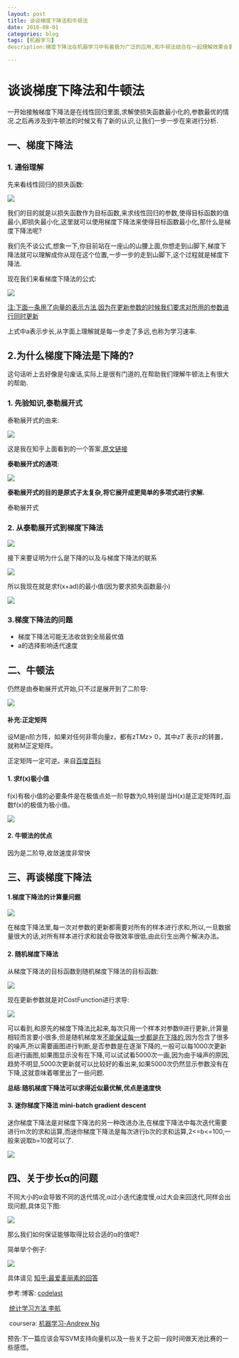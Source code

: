 ```yaml
---
layout: post
title: 谈谈梯度下降法和牛顿法
date: 2016-08-01
categories: blog
tags: [机器学习]
description:梯度下降法在机器学习中有着极为广泛的应用,和牛顿法结合在一起理解效果会更好一点

---
```


# 谈谈梯度下降法和牛顿法

一开始接触梯度下降法是在线性回归里面,求解使损失函数最小化的,参数最优的情况.之后再涉及到牛顿法的时候又有了新的认识,让我们一步一步在来进行分析.

## 一、梯度下降法

### 1. 通俗理解

先来看线性回归的损失函数:

![](http://oam2zfeyb.bkt.clouddn.com/1.png)

我们的目的就是以损失函数作为目标函数,来求线性回归的参数,使得目标函数的值最小,即损失最小化,这里就可以使用梯度下降法来使得目标函数最小化,那什么是梯度下降法呢?

我们先不谈公式,想象一下,你目前站在一座山的山腰上面,你想走到山脚下,梯度下降法就可以理解成你从现在这个位置,一步一步的走到山脚下,这个过程就是梯度下降法.

现在我们来看梯度下降法的公式:

![](http://oam2zfeyb.bkt.clouddn.com/2.png)

<u>注:下面一条用了向量的表示方法,因为在更新参数的时候我们要求对所用的参数进行同时更新</u>

上式中a表示步长,从字面上理解就是每一步走了多远,也称为学习速率.

## 2.为什么梯度下降法是下降的?

这句话听上去好像是句废话,实际上是很有门道的,在帮助我们理解牛顿法上有很大的帮助.

### 1. 先验知识,泰勒展开式

泰勒展开式的由来:

![](http://oam2zfeyb.bkt.clouddn.com/3.png)

这是我在知乎上面看到的一个答案,[原文链接](https://www.zhihu.com/question/25627482/answer/32060408)

**泰勒展开式的通项**:

![](http://oam2zfeyb.bkt.clouddn.com/4.png)

**泰勒展开式的目的是原式子太复杂,将它展开成更简单的多项式进行求解.**

泰勒展开式

### 2. 从泰勒展开式到梯度下降法

![](http://oam2zfeyb.bkt.clouddn.com/5.png)

接下来要证明为什么是下降的以及与梯度下降法的联系

![](http://oam2zfeyb.bkt.clouddn.com/1-6.png)

所以我现在就是求f(x+ad)的最小值(因为要求损失函数最小)

![](http://oam2zfeyb.bkt.clouddn.com/1-7.png)

### 3.梯度下降法的问题

- 梯度下降法可能无法收敛到全局最优值
- a的选择影响迭代速度

## 二、牛顿法

仍然是由泰勒展开式开始,只不过是展开到了二阶导:

![](http://oam2zfeyb.bkt.clouddn.com/1-8.png)

#### 补充:正定矩阵

设M是n阶方阵，如果对任何非零向量z，都有zT*Mz*> 0，其中*zT* 表示z的转置，就称M正定矩阵。

正定矩阵一定可逆。来自[百度百科](http://baike.baidu.com/link?url=_8B3lQv5PrAeOG_R8A86rWyKXp5jm7MJ1yOsJZdzVF2FOvZAHmFlmDZxxjLKtYnvbiEE20nxaklqGxUtNQetG_)

#### 1. 求f(x)极小值

f(x)有极小值的必要条件是在极值点处一阶导数为0,特别是当H(x)是正定矩阵时,函数f(x)的极值为极小值。

![](http://oam2zfeyb.bkt.clouddn.com/1-9.png)

#### 2. 牛顿法的优点

因为是二阶导,收敛速度非常快

## 三、再谈梯度下降法

#### 1.梯度下降法的计算量问题

![](http://oam2zfeyb.bkt.clouddn.com/2.png)

在梯度下降法里,每一次对参数的更新都需要对所有的样本进行求和,所以,一旦数据量很大的话,对所有样本进行求和就会导致效率很低,由此衍生出两个解决办法。

#### 2. 随机梯度下降法

从梯度下降法的目标函数到随机梯度下降法的目标函数:

![](http://oam2zfeyb.bkt.clouddn.com/1-10.png)

现在更新参数就是对CostFunction进行求导:

![](http://oam2zfeyb.bkt.clouddn.com/1-13.png)

可以看到,和原先的梯度下降法比起来,每次只用一个样本对参数θ进行更新,计算量相较而言要小很多,但是随机梯度发<u>不能保证每一步都是在下降的</u>,因为包含了很多的噪声,所以需要画图进行判断,是否参数是在逐渐下降的,一般可以每1000次更新后进行画图,如果图显示没有在下降,可以试试看5000次一画,因为由于噪声的原因,趋势不明显,5000次更新就可以比较好的看出来,如果5000次仍然显示参数没有在下降,这就意味着哪里出了一些问题.

**总结:随机梯度下降法可以求得近似最优解,优点是速度快**

#### 3. 迷你梯度下降法 mini-batch gradient descent

迷你梯度下降法是对梯度下降法的另一种改进办法,在梯度下降法中每次迭代需要进行m次的求和运算,而迷你梯度下降法是每次进行b次的求和运算,2<=b<=100,一般来说取b=10就可以了.

![](http://oam2zfeyb.bkt.clouddn.com/1-12.png)

## 四、关于步长α的问题

不同大小的α会导致不同的迭代情况,α过小迭代速度慢,α过大会来回迭代,同样会出现问题,具体见下图:

![](http://oam2zfeyb.bkt.clouddn.com/1-14.png)

那么我们如何保证能够取得比较合适的α的值呢?

简单举个例子:

![](http://oam2zfeyb.bkt.clouddn.com/1-15.png)

具体请见 [知乎:最爱麦丽素的回答](https://www.zhihu.com/question/19723347/answer/113542871)



参考:博客: [codelast](http://www.codelast.com/%E5%8E%9F%E5%88%9B%E6%9C%80%E9%80%9F%E4%B8%8B%E9%99%8D%E6%B3%95%EF%BC%8C%E7%89%9B%E9%A1%BF%E6%B3%95%EF%BC%8C%E5%85%B1%E8%BD%AD%E6%96%B9%E5%90%91%E6%B3%95%EF%BC%8C%E5%85%B1%E8%BD%AD%E6%A2%AF%E5%BA%A6/)

​	[统计学习方法 李航](http://baike.baidu.com/link?url=7UwuqAG_Gd7DFf4nJDAX4r9bEXrkJ91mcdSY313FlUBQov7smaBwLHOl9yVTAszEQCRfdyTHUW45tZjpehqtta)

​	coursera: [机器学习-Andrew Ng](https://www.coursera.org/learn/machine-learning/home/welcome)



预告:下一篇应该会写SVM支持向量机以及一些关于之前一段时间做天池比赛的一些感悟。





